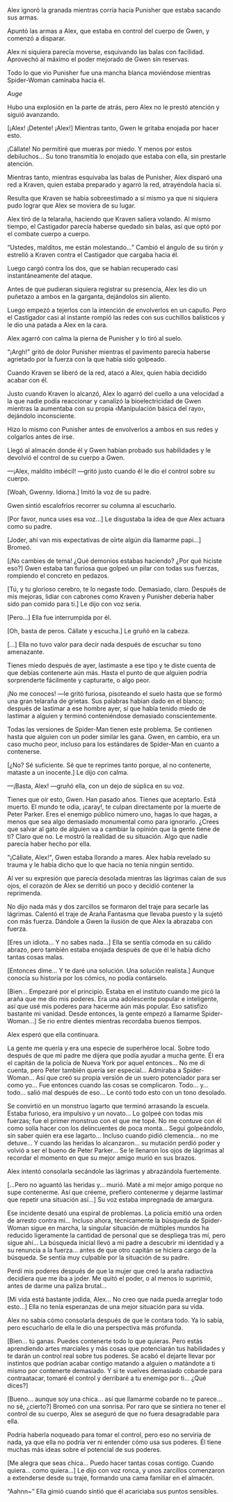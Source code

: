 
Alex ignoró la granada mientras corría hacia Punisher que estaba sacando sus armas.

Apuntó las armas a Alex, que estaba en control del cuerpo de Gwen, y comenzó a disparar.

Alex ni siquiera parecía moverse, esquivando las balas con facilidad. Aprovechó al máximo el poder mejorado de Gwen sin reservas.

Todo lo que vio Punisher fue una mancha blanca moviéndose mientras Spider-Woman caminaba hacia él.

*Auge*

Hubo una explosión en la parte de atrás, pero Alex no le prestó atención y siguió avanzando.

[¡Alex! ¡Detente! ¡Alex!] Mientras tanto, Gwen le gritaba enojada por hacer esto.

¡Cállate! No permitiré que mueras por miedo. Y menos por estos debiluchos... Su tono transmitía lo enojado que estaba con ella, sin prestarle atención.

Mientras tanto, mientras esquivaba las balas de Punisher, Alex disparó una red a Kraven, quien estaba preparado y agarró la red, atrayéndola hacia sí.

Resulta que Kraven se había sobreestimado a sí mismo ya que ni siquiera pudo lograr que Alex se moviera de su lugar.

Alex tiró de la telaraña, haciendo que Kraven saliera volando. Al mismo tiempo, el Castigador parecía haberse quedado sin balas, así que optó por el combate cuerpo a cuerpo.

“Ustedes, malditos, me están molestando…” Cambió el ángulo de su tirón y estrelló a Kraven contra el Castigador que cargaba hacia él.

Luego cargó contra los dos, que se habían recuperado casi instantáneamente del ataque.

Antes de que pudieran siquiera registrar su presencia, Alex les dio un puñetazo a ambos en la garganta, dejándolos sin aliento.

Luego empezó a tejerlos con la intención de envolverlos en un capullo. Pero el Castigador casi al instante rompió las redes con sus cuchillos balísticos y le dio una patada a Alex en la cara.

Alex agarró con calma la pierna de Punisher y lo tiró al suelo.

“¡Argh!” gritó de dolor Punisher mientras el pavimento parecía haberse agrietado por la fuerza con la que había sido golpeado.

Cuando Kraven se liberó de la red, atacó a Alex, quien había decidido acabar con él.

Justo cuando Kraven lo alcanzó, Alex lo agarró del cuello a una velocidad a la que nadie podía reaccionar y canalizó la bioelectricidad de Gwen mientras la aumentaba con su propia ‹Manipulación básica del rayo›, dejándolo inconsciente.

Hizo lo mismo con Punisher antes de envolverlos a ambos en sus redes y colgarlos antes de irse.

Llegó al almacén donde él y Gwen habían probado sus habilidades y le devolvió el control de su cuerpo a Gwen.

—¡Alex, maldito imbécil! —gritó justo cuando él le dio el control sobre su cuerpo.

[Woah, Gwenny. Idioma.] Imitó la voz de su padre.

Gwen sintió escalofríos recorrer su columna al escucharlo.

[Por favor, nunca uses esa voz…] Le disgustaba la idea de que Alex actuara como su padre.

[Joder, ahí van mis expectativas de oírte algún día llamarme papi…] Bromeó.

[¡No cambies de tema! ¿Qué demonios estabas haciendo? ¿Por qué hiciste eso?] Gwen estaba tan furiosa que golpeó un pilar con todas sus fuerzas, rompiendo el concreto en pedazos.

[Tú, y tu glorioso cerebro, te lo negaste todo. Demasiado, claro. Después de mis mejoras, lidiar con cabrones como Kraven y Punisher debería haber sido pan comido para ti.] Le dijo con voz seria.

[Pero…] Ella fue interrumpida por él.

[Oh, basta de peros. Cállate y escucha.] Le gruñó en la cabeza.

[…] Ella no tuvo valor para decir nada después de escuchar su tono amenazante.

Tienes miedo después de ayer, lastimaste a ese tipo y te diste cuenta de que debías contenerte aún más. Hasta el punto de que alguien podría sorprenderte fácilmente y capturarte, o algo peor.

¡No me conoces! —le gritó furiosa, pisoteando el suelo hasta que se formó una gran telaraña de grietas. Sus palabras habían dado en el blanco; después de lastimar a ese hombre ayer, sí que había tenido miedo de lastimar a alguien y terminó conteniéndose demasiado conscientemente.

Todas las versiones de Spider-Man tienen este problema. Se contienen hasta que alguien con un poder similar les gana. Gwen, en cambio, era un caso mucho peor, incluso para los estándares de Spider-Man en cuanto a contenerse. 

[¿No? Sé suficiente. Sé que te reprimes tanto porque, al no contenerte, mataste a un inocente.] Le dijo con calma.

—¡Basta, Alex! —gruñó ella, con un dejo de súplica en su voz.

Tienes que oír esto, Gwen. Han pasado años. Tienes que aceptarlo. Está muerto. El mundo te odia, ¡caray!, te culpan directamente por la muerte de Peter Parker. Eres el enemigo público número uno, hagas lo que hagas, a menos que sea algo demasiado monumental como para ignorarlo. ¿Crees que salvar al gato de alguien va a cambiar la opinión que la gente tiene de ti? Claro que no. Le mostró la realidad de su situación. Algo que nadie parecía haber hecho por ella.

"¡Cállate, Alex!", Gwen estaba llorando a mares. Alex había revelado su trauma y le había dicho que lo que hacía no tenía ningún sentido.

Al ver su expresión que parecía desolada mientras las lágrimas caían de sus ojos, el corazón de Alex se derritió un poco y decidió contener la reprimenda.

No dijo nada más y dos zarcillos se formaron del traje para secarle las lágrimas. Calentó el traje de Araña Fantasma que llevaba puesto y la sujetó con más fuerza. Dándole a Gwen la ilusión de que Alex la abrazaba con fuerza.

[Eres un idiota... Y no sabes nada...] Ella se sentía cómoda en su cálido abrazo, pero también estaba enojada después de que él le había dicho tantas cosas malas.

[Entonces dime... Y te daré una solución. Una solución realista.] Aunque conocía su historia por los cómics, no podía contárselo.

[Bien... Empezaré por el principio. Estaba en el instituto cuando me picó la araña que me dio mis poderes. Era una adolescente popular e inteligente, así que usé mis poderes para hacerme aún más popular. Eso satisfizo bastante mi vanidad. Desde entonces, la gente empezó a llamarme Spider-Woman...] Se rio entre dientes mientras recordaba buenos tiempos.

Alex esperó que ella continuara.

La gente me quería y era una especie de superhéroe local. Sobre todo después de que mi padre me dijera que podía ayudar a mucha gente. Él era el capitán de la policía de Nueva York por aquel entonces… No me di cuenta, pero Peter también quería ser especial… Admiraba a Spider-Woman… Así que creó su propia versión de un suero potenciador para ser como yo… Fue entonces cuando las cosas se complicaron. Todo… y… todo… salió mal después de eso… Le contó todo esto con un tono desolado.

Se convirtió en un monstruo lagarto que terminó arrasando la escuela. Estaba furioso, era impulsivo y un novato… Lo golpeé con todas mis fuerzas; fue el primer monstruo con el que me topé. No me contuve con él como solía hacer con los delincuentes de poca monta… Seguí golpeándolo, sin saber quién era ese lagarto… Incluso cuando pidió clemencia… no me detuve… Y cuando las heridas lo alcanzaron… su mutación perdió poder y volvió a ser el bueno de Peter Parker… Se le llenaron los ojos de lágrimas al recordar el momento en que su mejor amigo murió en sus brazos.

Alex intentó consolarla secándole las lágrimas y abrazándola fuertemente.

[…Pero no aguantó las heridas y… murió. Maté a mi mejor amigo porque no supe contenerme. Así que créeme, prefiero contenerme y dejarme lastimar que repetir una situación así…] Su voz estaba impregnada de amargura.

Ese incidente desató una espiral de problemas. La policía emitió una orden de arresto contra mí… Incluso ahora, técnicamente la búsqueda de Spider-Woman sigue en marcha, la singular situación de múltiples mundos ha reducido ligeramente la cantidad de personal que se despliega tras mí, pero sigue ahí… La búsqueda inicial llevó a mi padre a descubrir mi identidad y a su renuncia a la fuerza… antes de que otro capitán se hiciera cargo de la búsqueda. Se sentía muy culpable por la situación de su padre.

Perdí mis poderes después de que la mujer que creó la araña radiactiva decidiera que me iba a joder. Me quitó el poder, o al menos lo suprimió, antes de darme una paliza brutal...

[Mi vida está bastante jodida, Alex… No creo que nada pueda arreglar todo esto…] Ella no tenía esperanzas de una mejor situación para su vida.

Alex no sabía cómo consolarla después de que le contara todo. Ya lo sabía, pero escucharlo de ella le dio una perspectiva más profunda.

[Bien... tú ganas. Puedes contenerte todo lo que quieras. Pero estás aprendiendo artes marciales y más cosas que potenciarán tus habilidades y te darán un control real sobre tus poderes. Se acabó el dejarte llevar por instintos que podrían acabar contigo matando a alguien o matándote a ti mismo por contenerte demasiado. Y si te vuelves demasiado cobarde para contraatacar, tomaré el control y derribaré a tu enemigo por ti... ¿Qué dices?]

[Bueno... aunque soy una chica... así que llamarme cobarde no te parece... no sé, ¿cierto?] Bromeó con una sonrisa. Por raro que se sintiera no tener el control de su cuerpo, Alex se aseguró de que no fuera desagradable para ella.

Podría haberla noqueado para tomar el control, pero eso no serviría de nada, ya que ella no podría ver ni entender cómo usa sus poderes. Él tiene muchas más ideas sobre el potencial de sus poderes.

[Me alegra que seas chica... Puedo hacer tantas cosas contigo. Cuando quiera... como quiera...] Le dijo con voz ronca, y unos zarcillos comenzaron a extenderse desde su traje, formando una cama familiar en el almacén.

“Aahnn~” Ella gimió cuando sintió que él acariciaba sus puntos sensibles.
